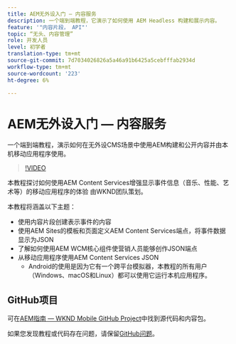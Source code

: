 ```yaml
---
title: AEM无外设入门 — 内容服务
description: 一个端到端教程，它演示了如何使用 AEM Headless 构建和展示内容。
feature: '"内容片段， API"'
topic: “无头、内容管理”
role: 开发人员
level: 初学者
translation-type: tm+mt
source-git-commit: 7d7034026826a5a46a91b6425a5cebfffab2934d
workflow-type: tm+mt
source-wordcount: '223'
ht-degree: 6%

---
```



# AEM无外设入门 — 内容服务

一个端到端教程，演示如何在无外设CMS场景中使用AEM构建和公开内容并由本机移动应用程序使用。

>[!VIDEO](https://video.tv.adobe.com/v/28315/?quality=12&learn=on)

本教程探讨如何使用AEM Content Services增强显示事件信息（音乐、性能、艺术等）的移动应用程序的体验 由WKND团队策划。

本教程将涵盖以下主题：

* 使用内容片段创建表示事件的内容
* 使用AEM Sites的模板和页面定义AEM Content Services端点，将事件数据显示为JSON
* 了解如何使用AEM WCM核心组件使营销人员能够创作JSON端点
* 从移动应用程序使用AEM Content Services JSON
   * Android的使用是因为它有一个跨平台模拟器，本教程的所有用户（Windows、macOS和Linux）都可以使用它运行本机应用程序。

## GitHub项目

可在[AEM指南 — WKND Mobile GitHub Project](https://github.com/adobe/aem-guides-wknd-mobile)中找到源代码和内容包。

如果您发现教程或代码存在问题，请保留[GitHub问题](https://github.com/adobe/aem-guides-wknd-mobile/issues)。

